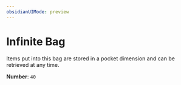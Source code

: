 ```yaml
---
obsidianUIMode: preview
---
```

# Infinite Bag

Items put into this bag are stored in a pocket dimension and can be retrieved at any time.

**Number**: `40`